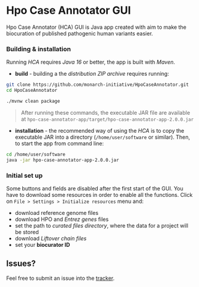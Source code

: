 # Hpo Case Annotator GUI

Hpo Case Annotator (HCA) GUI is Java app created with aim to make the biocuration of published pathogenic human variants easier.

### Building & installation
Running *HCA* requires *Java 16* or better, the app is built with *Maven*.

- **build** - building a the *distribution ZIP archive* requires running:

```bash
git clone https://github.com/monarch-initiative/HpoCaseAnnotator.git
cd HpoCaseAnnotator

./mvnw clean package
```
> After running these commands, the executable JAR file are available at `hpo-case-annotator-app/target/hpo-case-annotator-app-2.0.0.jar`

- **installation** - the recommended way of using the *HCA* is to copy the executable JAR into a directory (`/home/user/software` or similar). Then, to start the app from command line:

```bash
cd /home/user/software
java -jar hpo-case-annotator-app-2.0.0.jar
```

### Initial set up
Some buttons and fields are disabled after the first start of the GUI. You have to download some resources in order to enable all the functions. Click on `File > Settings > Initialize resources` menu and:

- download reference genome files
- download HPO and *Entrez genes* files
- set the path to *curated files directory*, where the data for a project will be stored
- download *Liftover chain files*
- set your **biocurator ID**

## Issues?

Feel free to submit an issue into the [tracker](https://github.com/monarch-initiative/HpoCaseAnnotator/issues).

